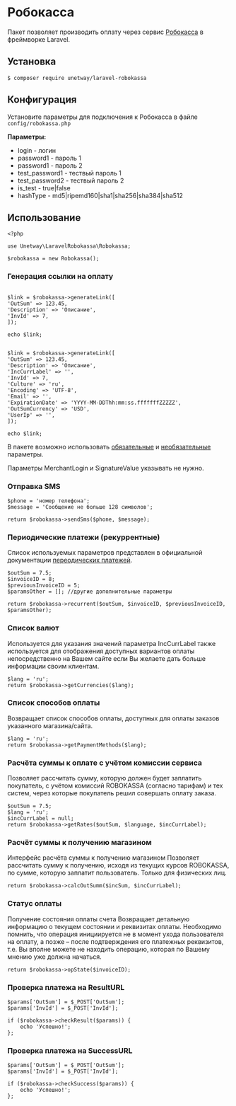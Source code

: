 
# Робокасса

Пакет позволяет производить оплату через сервис [Робокасса](https://docs.robokassa.ru/) в фреймворке Laravel.


## Установка

````
$ composer require unetway/laravel-robokassa
````


## Конфигурация

Установите параметры для подключения к Робокасса в файле ```config/robokassa.php```

**Параметры:**
- login - логин
- password1 - пароль 1
- password1 - пароль 2
- test_password1 - тествый пароль 1
- test_password2 - тествый пароль 2
- is_test - true|false
- hashType - md5|ripemd160|sha1|sha256|sha384|sha512


## Использование


````
<?php

use Unetway\LaravelRobokassa\Robokassa;

$robokassa = new Robokassa();

````



### Генерация ссылки на оплату

````

$link = $robokassa->generateLink([
'OutSum' => 123.45,
'Description' => 'Описание',
'InvId' => 7,
]);

echo $link;
````

````

$link = $robokassa->generateLink([
'OutSum' => 123.45,
'Description' => 'Описание',
'IncCurrLabel' => '',
'InvId' => 7,
'Culture' => 'ru',
'Encoding' => 'UTF-8',
'Email' => '',
'ExpirationDate' => 'YYYY-MM-DDThh:mm:ss.fffffffZZZZZ',
'OutSumCurrency' => 'USD',
'UserIp' => '',
]);

echo $link;
````
В пакете возможно использовать [обязательные](https://docs.robokassa.ru/#1186) и [необязательные](https://docs.robokassa.ru/#1192) параметры.

Параметры MerchantLogin и SignatureValue указывать не нужно.

### Отправка SMS

````
$phone = 'номер телефона';
$message = 'Сообщение не больше 128 символов';

return $robokassa->sendSms($phone, $message);

````

### Периодические платежи (рекуррентные)

Список используемых параметров представлен в официальной документации [переодических платежей](https://docs.robokassa.ru/#1216).

````
$outSum = 7.5;
$invoiceID = 8; 
$previousInvoiceID = 5;
$paramsOther = []; //другие дополнительные параметры

return $robokassa->recurrent($outSum, $invoiceID, $previousInvoiceID, $paramsOther);

````


### Список валют

Используется для указания значений параметра IncCurrLabel также используется для отображения доступных вариантов оплаты непосредственно на Вашем сайте если Вы желаете дать больше информации своим клиентам.

````
$lang = 'ru';
return $robokassa->getCurrencies($lang);
````

### Список способов оплаты

Возвращает список способов оплаты, доступных для оплаты заказов указанного магазина/сайта.

````
$lang = 'ru';
return $robokassa->getPaymentMethods($lang);
````


### Расчёта суммы к оплате с учётом комиссии сервиса

Позволяет рассчитать сумму, которую должен будет заплатить покупатель, с учётом комиссий ROBOKASSA (согласно тарифам) и тех систем, через которые покупатель решил совершать оплату заказа.

````
$outSum = 7.5;
$lang = 'ru';
$incCurrLabel = null;
return $robokassa->getRates($outSum, $language, $incCurrLabel);
````


### Расчёт суммы к получению магазином

Интерфейс расчёта суммы к получению магазином
Позволяет рассчитать сумму к получению, исходя из текущих курсов ROBOKASSA, по сумме, которую заплатит пользователь.
Только для физических лиц.

````
return $robokassa->calcOutSumm($incSum, $incCurrLabel);
````

### Статус оплаты

Получение состояния оплаты счета
Возвращает детальную информацию о текущем состоянии и реквизитах оплаты.
Необходимо помнить, что операция инициируется не в момент ухода пользователя на оплату, а позже – после подтверждения его платежных реквизитов, т.е. Вы вполне можете не находить операцию, которая по Вашему мнению уже должна начаться.

````
return $robokassa->opState($invoiceID);
````

### Проверка платежа на ResultURL

````
$params['OutSum'] = $_POST['OutSum'];
$params['InvId'] = $_POST['InvId'];

if ($robokassa->checkResult($params)) {
    echo 'Успешно!';
};
````

### Проверка платежа на SuccessURL

````
$params['OutSum'] = $_POST['OutSum'];
$params['InvId'] = $_POST['InvId'];

if ($robokassa->checkSuccess($params)) {
    echo 'Успешно!';
};
````


